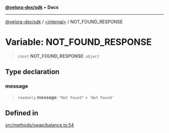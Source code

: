[**@velora-dex/sdk**](../../README.md) • **Docs**

***

[@velora-dex/sdk](../../globals.md) / [\<internal\>](../README.md) / NOT\_FOUND\_RESPONSE

# Variable: NOT\_FOUND\_RESPONSE

> `const` **NOT\_FOUND\_RESPONSE**: `object`

## Type declaration

### message

> `readonly` **message**: `"Not Found"` = `'Not Found'`

## Defined in

[src/methods/swap/balance.ts:54](https://github.com/VeloraDEX/paraswap-sdk/blob/feat/velora/src/methods/swap/balance.ts#L54)
